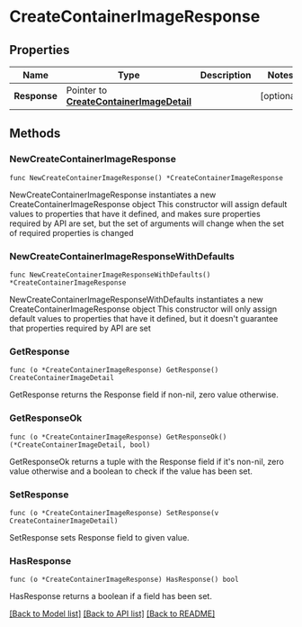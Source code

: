 # CreateContainerImageResponse

## Properties

Name | Type | Description | Notes
------------ | ------------- | ------------- | -------------
**Response** | Pointer to [**CreateContainerImageDetail**](CreateContainerImageDetail.md) |  | [optional] 

## Methods

### NewCreateContainerImageResponse

`func NewCreateContainerImageResponse() *CreateContainerImageResponse`

NewCreateContainerImageResponse instantiates a new CreateContainerImageResponse object
This constructor will assign default values to properties that have it defined,
and makes sure properties required by API are set, but the set of arguments
will change when the set of required properties is changed

### NewCreateContainerImageResponseWithDefaults

`func NewCreateContainerImageResponseWithDefaults() *CreateContainerImageResponse`

NewCreateContainerImageResponseWithDefaults instantiates a new CreateContainerImageResponse object
This constructor will only assign default values to properties that have it defined,
but it doesn't guarantee that properties required by API are set

### GetResponse

`func (o *CreateContainerImageResponse) GetResponse() CreateContainerImageDetail`

GetResponse returns the Response field if non-nil, zero value otherwise.

### GetResponseOk

`func (o *CreateContainerImageResponse) GetResponseOk() (*CreateContainerImageDetail, bool)`

GetResponseOk returns a tuple with the Response field if it's non-nil, zero value otherwise
and a boolean to check if the value has been set.

### SetResponse

`func (o *CreateContainerImageResponse) SetResponse(v CreateContainerImageDetail)`

SetResponse sets Response field to given value.

### HasResponse

`func (o *CreateContainerImageResponse) HasResponse() bool`

HasResponse returns a boolean if a field has been set.


[[Back to Model list]](../README.md#documentation-for-models) [[Back to API list]](../README.md#documentation-for-api-endpoints) [[Back to README]](../README.md)


